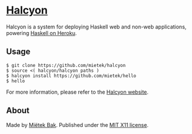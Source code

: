 [Halcyon](https://halcyon.sh/)
==============================

Halcyon is a system for deploying Haskell web and non-web applications, powering [Haskell on Heroku](https://haskellonheroku.com/).


Usage
-----

```
$ git clone https://github.com/mietek/halcyon
$ source <( halcyon/halcyon paths )
$ halcyon install https://github.com/mietek/hello
$ hello
```

For more information, please refer to the [Halcyon website](https://halcyon.sh/).


About
-----

Made by [Miëtek Bak](https://mietek.io/).  Published under the [MIT X11 license](https://halcyon.sh/license/).
